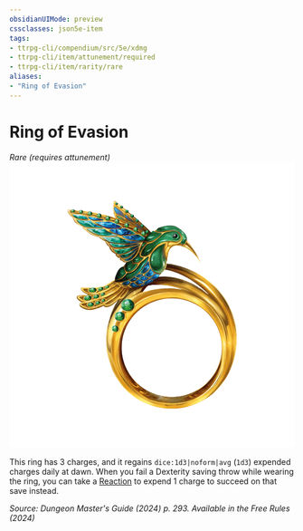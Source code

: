 ```yaml
---
obsidianUIMode: preview
cssclasses: json5e-item
tags:
- ttrpg-cli/compendium/src/5e/xdmg
- ttrpg-cli/item/attunement/required
- ttrpg-cli/item/rarity/rare
aliases: 
- "Ring of Evasion"
---
```

# Ring of Evasion
*Rare (requires attunement)*  
![](3-Compendium/items/img/ring-of-evasion.webp#right)


This ring has 3 charges, and it regains `dice:1d3|noform|avg` (`1d3`) expended charges daily at dawn. When you fail a Dexterity saving throw while wearing the ring, you can take a [Reaction](3-Compendium/rules/variant-rules/reaction-xphb.md) to expend 1 charge to succeed on that save instead.

*Source: Dungeon Master's Guide (2024) p. 293. Available in the Free Rules (2024)*
